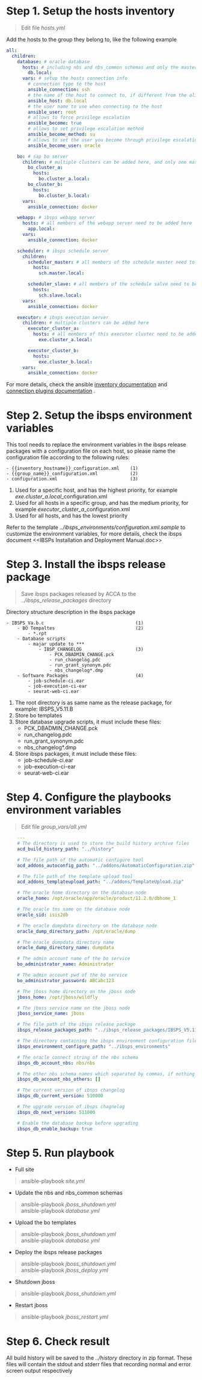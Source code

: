 # Step 1. Setup the hosts inventory

> Edit file _hosts.yml_

Add the hosts to the group they belong to, like the following example

```yaml
all:
  children:
    database: # oracle database
      hosts: # including nbs and nbs_common schemas and only the master can be specified if the cluster is configured
        db.local:
      vars: # setup the hosts connection info
        # connection type to the host
        ansible_connection: ssh
        # the name of the host to connect to, if different from the alias you wish to give to it.
        ansible_host: db.local
        # the user name to use when connecting to the host
        ansible_user: root
        # allows to force privilege escalation
        ansible_become: true
        # allows to set privilege escalation method
        ansible_become_method: su
        # allows to set the user you become through privilege escalation
        ansible_become_user: oracle

    bo: # sap bo server
      children: # multiple clusters can be added here, and only one master can be specified per cluster
        bo_cluster_a:
          hosts:
            bo.cluster_a.local:
        bo_cluster_b:
          hosts:
            bo.cluster_b.local:
      vars:
        ansible_connection: docker

    webapp: # ibsps webapp server
      hosts: # all members of the webapp server need to be added here
        app.local:
      vars:
        ansible_connection: docker

    scheduler: # ibsps schedule server
      children:
        scheduler_master: # all members of the schedule master need to be added here
          hosts:
            sch.master.local:

        scheduler_slave: # all members of the schedule salve need to be added here
          hosts:
            sch.slave.local:
      vars:
        ansible_connection: docker

    executor: # ibsps execution server
      children: # multiple clusters can be added here
        executor_cluster_a:
          hosts: # all members of this executor cluster need to be added here
            exe.cluster_a.local:

        executor_cluster_b:
          hosts:
            exe.cluster_b.local:
      vars:
        ansible_connection: docker
```

For more details, check the ansible [inventory documentation](https://docs.ansible.com/ansible/latest/user_guide/intro_inventory.html) and [connection plugins documentation](https://docs.ansible.com/ansible/latest/plugins/connection.html) .

# Step 2. Setup the ibsps environment variables

This tool needs to replace the environment variables in the ibsps release packages with a configuration file on each host, so please name the configuration file according to the following rules:

    - {{inventory_hostname}}_configuration.xml    (1)
    - {{group_name}}_configuration.xml            (2)
    - configuration.xml                           (3)

1. Used for a specific host, and has the highest priority, for example _exe.cluster_a.local_\_configuration.xml
2. Used for all hosts in a specific group, and has the medium priority, for example _executor_cluster_a_\_configuration.xml
3. Used for all hosts, and has the lowest priority

Refer to the template _../ibsps_environments/configuration.xml.sample_ to customize the environment variables, for more details, check the ibsps document &lt;&lt;IBSPs Installation and Deployment Manual.doc&gt;&gt;

# Step 3. Install the ibsps release package

> Save ibsps packages released by ACCA to the _../ibsps_release_packages_ directory

Directory structure description in the ibsps package

    - IBSPS_Va.b.c                                  (1)
        - BO Tempaltes                              (2)
            - *.rpt
        - Database scripts
            - majar update to ***
                - IBSP_CHANGELOG                    (3)
                    - PCK_DBADMIN_CHANGE.pck
                    - run_changelog.pdc
                    - run_grant_synonym.pdc
                    - nbs_changelog*.dmp
        - Software Packages                         (4)
            - job-schedule-ci.ear
            - job-execution-ci-ear
            - seurat-web-ci.ear

1. The root directory is as same name as the release package, for example: IBSPS_V5.11.B
2. Store bo templates
3. Store database upgrade scripts, it must include these files:
   - PCK_DBADMIN_CHANGE.pck
   - run_changelog.pdc
   - run_grant_synonym.pdc
   - nbs_changelog\*.dmp
4. Store ibsps packages, it must include these files:
   - job-schedule-ci.ear
   - job-execution-ci-ear
   - seurat-web-ci.ear

# Step 4. Configure the playbooks environment variables

> Edit file _group_vars/all.yml_

```yaml
    ---
    # The directory is used to store the build history archive files
    acd_build_history_path: "../history"

    # The file path of the automatic configure tool
    acd_addons_autoconfig_path: "../addons/AutomaticConfiguration.zip"

    # The file path of the template upload tool
    acd_addons_templateupload_path: "../addons/TemplateUpload.zip"

    # The oracle home directory on the database node
    oracle_home: /opt/oracle/app/oracle/product/11.2.0/dbhome_1

    # The oracle tns name on the database node
    oracle_sid: isis2db

    # The oracle dumpdata directory on the database node
    oracle_dump_directory_path: /opt/oracle/dump

    # The oracle dumpdata directory name
    oracle_dump_directory_name: dumpdata

    # The admin account name of the bo service
    bo_administrator_name: Administrator

    # The admin account pwd of the bo service
    bo_administrator_password: ABCabc123

    # The jboss home directory on the jboss node
    jboss_home: /opt/jboss/wildfly

    # The jboss service name on the jboss node
    jboss_service_name: jboss

    # The file path of the ibsps release package
    ibsps_release_packages_path: "../ibsps_release_packages/IBSPS_V5.11.B.zip"

    # The directory containing the ibsps environment configuration files
    ibsps_environment_configure_path: "../ibsps_environments"

    # The oracle connect string of the nbs schema
    ibsps_db_account_nbs: nbs/nbs

    # The other nbs schema names which separated by commas, if nothing left an empty array
    ibsps_db_account_nbs_others: []

    # The current version of ibsps changelog
    ibsps_db_current_version: 510000

    # The upgrade version of ibsps chagnelog
    ibsps_db_next_version: 511000

    # Enable the database backup before upgrading
    ibsps_db_enable_backup: true
```

# Step 5. Run playbook

- Full site

> ansible-playbook _site.yml_

- Update the nbs and nbs_common schemas

> ansible-playbook _jboss_shutdown.yml_  
> ansible-playbook _database.yml_

- Upload the bo templates

> ansible-playbook _jboss_shutdown.yml_  
> ansible-playbook _database.yml_

- Deploy the ibsps release packages

> ansible-playbook _jboss_shutdown.yml_  
> ansible-playbook _jboss_deploy.yml_

- Shutdown jboss

> ansible-playbook _jboss_shutdown.yml_

- Restart jboss

> ansible-playbook _jboss_restart.yml_

# Step 6. Check result

All build history will be saved to the _../history_ directory in zip format. These files will contain the stdout and stderr files that recording normal and error screen output respectively
